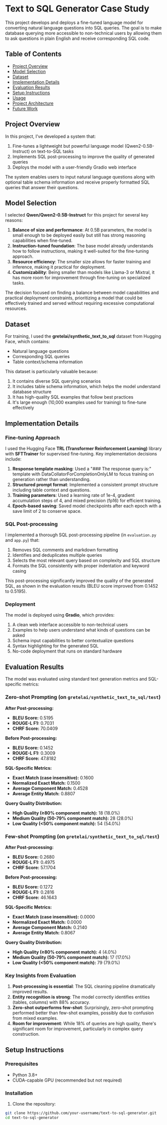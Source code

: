 # Text to SQL Generator Case Study

This project develops and deploys a fine-tuned language model for converting natural language questions into SQL queries. The goal is to make database querying more accessible to non-technical users by allowing them to ask questions in plain English and receive corresponding SQL code.

## Table of Contents
- [Project Overview](#project-overview)
- [Model Selection](#model-selection)
- [Dataset](#dataset)
- [Implementation Details](#implementation-details)
- [Evaluation Results](#evaluation-results)
- [Setup Instructions](#setup-instructions)
- [Usage](#usage)
- [Project Architecture](#project-architecture)
- [Future Work](#future-work)

## Project Overview

In this project, I've developed a system that:
1. Fine-tunes a lightweight but powerful language model (Qwen2-0.5B-Instruct) on text-to-SQL tasks
2. Implements SQL post-processing to improve the quality of generated queries
3. Deploys the model with a user-friendly Gradio web interface

The system enables users to input natural language questions along with optional table schema information and receive properly formatted SQL queries that answer their questions.

## Model Selection

I selected **Qwen/Qwen2-0.5B-Instruct** for this project for several key reasons:

1. **Balance of size and performance**: At 0.5B parameters, the model is small enough to be deployed easily but still has strong reasoning capabilities when fine-tuned.
2. **Instruction-tuned foundation**: The base model already understands how to follow instructions, making it well-suited for the fine-tuning approach.
3. **Resource efficiency**: The smaller size allows for faster training and inference, making it practical for deployment.
4. **Customizability**: Being smaller than models like Llama-3 or Mixtral, it has more room for improvement through fine-tuning on specialized tasks.

The decision focused on finding a balance between model capabilities and practical deployment constraints, prioritizing a model that could be effectively trained and served without requiring excessive computational resources.

## Dataset

For training, I used the **gretelai/synthetic_text_to_sql** dataset from Hugging Face, which contains:
- Natural language questions
- Corresponding SQL queries
- Table context/schema information

This dataset is particularly valuable because:
1. It contains diverse SQL querying scenarios
2. It includes table schema information, which helps the model understand database structure
3. It has high-quality SQL examples that follow best practices
4. It's large enough (10,000 examples used for training) to fine-tune effectively

## Implementation Details

### Fine-tuning Approach

I used the Hugging Face **TRL (Transformer Reinforcement Learning)** library with **SFTTrainer** for supervised fine-tuning. Key implementation decisions include:

1. **Response template masking**: Used a "### The response query is:" template with DataCollatorForCompletionOnlyLM to focus training on generation rather than understanding.
2. **Structured prompt format**: Implemented a consistent prompt structure including table context and questions.
3. **Training parameters**: Used a learning rate of 1e-4, gradient accumulation steps of 4, and mixed precision (fp16) for efficient training.
4. **Epoch-based saving**: Saved model checkpoints after each epoch with a save limit of 2 to conserve space.

### SQL Post-processing

I implemented a thorough SQL post-processing pipeline (in `evaluation.py` and `app.py`) that:
1. Removes SQL comments and markdown formatting
2. Identifies and deduplicates multiple queries
3. Selects the most relevant query based on complexity and SQL structure
4. Formats the SQL consistently with proper indentation and keyword casing

This post-processing significantly improved the quality of the generated SQL, as shown in the evaluation results (BLEU score improved from 0.1452 to 0.5195).

### Deployment

The model is deployed using **Gradio**, which provides:
1. A clean web interface accessible to non-technical users
2. Examples to help users understand what kinds of questions can be asked
3. Schema input capabilities to better contextualize questions
4. Syntax highlighting for the generated SQL
5. No-code deployment that runs on standard hardware

## Evaluation Results

The model was evaluated using standard text generation metrics and SQL-specific metrics:

### Zero-shot Prompting (on `gretelai/synthetic_text_to_sql/test`)

**After Post-processing:**
* **BLEU Score:** 0.5195
* **ROUGE-L F1:** 0.7031
* **CHRF Score:** 70.0409

**Before Post-processing:**
* **BLEU Score:** 0.1452
* **ROUGE-L F1:** 0.3009
* **CHRF Score:** 47.8182

**SQL-Specific Metrics:**
* **Exact Match (case insensitive):** 0.1600
* **Normalized Exact Match:** 0.1500
* **Average Component Match:** 0.4528
* **Average Entity Match:** 0.8807

**Query Quality Distribution:**
* **High Quality (≥80% component match):** 18 (18.0%)
* **Medium Quality (50-79% component match):** 28 (28.0%)
* **Low Quality (<50% component match):** 54 (54.0%)

### Few-shot Prompting (on `gretelai/synthetic_text_to_sql/test`)

**After Post-processing:**
* **BLEU Score:** 0.2680
* **ROUGE-L F1:** 0.4975
* **CHRF Score:** 57.1704

**Before Post-processing:**
* **BLEU Score:** 0.1272
* **ROUGE-L F1:** 0.2816
* **CHRF Score:** 46.1643

**SQL-Specific Metrics:**
* **Exact Match (case insensitive):** 0.0000
* **Normalized Exact Match:** 0.0000
* **Average Component Match:** 0.2140
* **Average Entity Match:** 0.8067

**Query Quality Distribution:**
* **High Quality (≥80% component match):** 4 (4.0%)
* **Medium Quality (50-79% component match):** 17 (17.0%)
* **Low Quality (<50% component match):** 79 (79.0%)

### Key Insights from Evaluation

1. **Post-processing is essential**: The SQL cleaning pipeline dramatically improved results.
2. **Entity recognition is strong**: The model correctly identifies entities (tables, columns) with 88% accuracy.
3. **Zero-shot outperforms few-shot**: Surprisingly, zero-shot prompting performed better than few-shot examples, possibly due to confusion from mixed examples.
4. **Room for improvement**: While 18% of queries are high quality, there's significant room for improvement, particularly in complex query construction.

## Setup Instructions

### Prerequisites

- Python 3.8+
- CUDA-capable GPU (recommended but not required)

### Installation

1. Clone the repository:
```bash
git clone https://github.com/your-username/text-to-sql-generator.git
cd text-to-sql-generator
